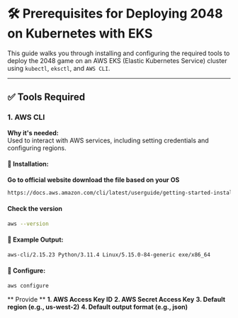# 🛠️ Prerequisites for Deploying 2048 on Kubernetes with EKS

This guide walks you through installing and configuring the required tools to deploy the 2048 game on an AWS EKS (Elastic Kubernetes Service) cluster using `kubectl`, `eksctl`, and `AWS CLI`.

---

## ✅ Tools Required

### 1. **AWS CLI**

**Why it's needed:**  
Used to interact with AWS services, including setting credentials and configuring regions.

#### 🔧 Installation:

**Go to official website download the file based on your OS**
```bash
https://docs.aws.amazon.com/cli/latest/userguide/getting-started-install.html

````
#### Check the version 
```bash
aws --version
````
#### 📌 Example Output:
````bash
aws-cli/2.15.23 Python/3.11.4 Linux/5.15.0-84-generic exe/x86_64
````
#### 🔐 Configure:
````bash
aws configure
````
** Provide **
**1. AWS Access Key ID**
**2. AWS Secret Access Key**
**3. Default region (e.g., us-west-2)**
**4. Default output format (e.g., json)**
